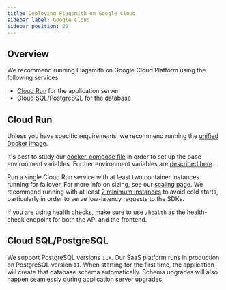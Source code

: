 ```yaml
---
title: Deploying Flagsmith on Google Cloud
sidebar_label: Google Cloud
sidebar_position: 20
---
```


## Overview

We recommend running Flagsmith on Google Cloud Platform using the following services:

- [Cloud Run](https://cloud.google.com/run) for the application server
- [Cloud SQL/PostgreSQL](https://cloud.google.com/sql/postgresql) for the database

## Cloud Run

Unless you have specific requirements, we recommend running the [unified Docker image](https://hub.docker.com/repository/docker/flagsmith/flagsmith).

It's best to study our [docker-compose file](https://github.com/Flagsmith/flagsmith/blob/main/docker-compose.yml) in order to set up the base environment variables. Further environment variables are [described here](/deployment-self-hosting/core-configuration/environment-variables).

Run a single Cloud Run service with at least two container instances running for failover. For more info on sizing, see our [scaling page](/deployment-self-hosting/scaling-and-performance/sizing-and-scaling). We recommend running with at least [2 minimum instances](https://cloud.google.com/run/docs/configuring/min-instances) to avoid cold starts, particularly in order to serve low-latency requests to the SDKs.

If you are using health checks, make sure to use `/health` as the health-check endpoint for both the API and the frontend.

## Cloud SQL/PostgreSQL

We support PostgreSQL versions `11+`. Our SaaS platform runs in production on PostgreSQL version `11`. When starting for the first time, the application will create that database schema automatically. Schema upgrades will also happen seamlessly during application server upgrades.
